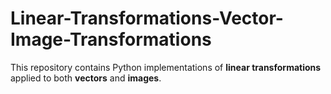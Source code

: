 # Linear-Transformations-Vector-Image-Transformations
This repository contains Python implementations of **linear transformations** applied to both **vectors** and **images**.  
